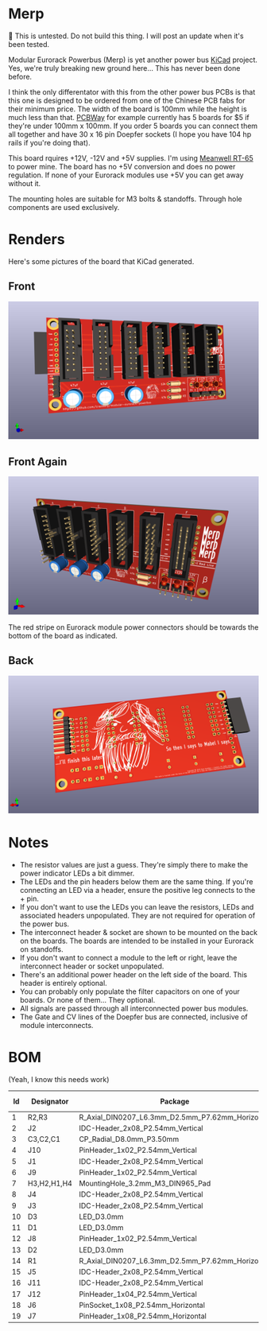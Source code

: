 # Merp

🛑 This is untested. Do not build this thing. I will post an update when it's been tested.

Modular Eurorack Powerbus (Merp) is yet another power bus [KiCad](https://www.kicad.org/) project. Yes, we're truly breaking new ground here... This has never been done before.

I think the only differentator with this from the other power bus PCBs is that this one is designed to be ordered from one of the Chinese PCB fabs for their minimum price. The width of the board is 100mm while the height is much less than that. [PCBWay](https://www.pcbway.com/) for example currently has 5 boards for $5 if they're under 100mm x 100mm. If you order 5 boards you can connect them all together and have 30 x 16 pin Doepfer sockets (I hope you have 104 hp rails if you're doing that). 

This board rquires +12V, -12V and +5V supplies. I'm using [Meanwell RT-65](https://www.meanwell.com/webapp/product/search.aspx?prod=RT-65) to power mine. The board has no +5V conversion and does no power regulation. If none of your Eurorack modules use +5V you can get away without it.

The mounting holes are suitable for M3 bolts & standoffs. Through hole components are used exclusively.  

# Renders

Here's some pictures of the board that KiCad generated.

## Front

![](images/merp_front.png?raw=true)

## Front Again

![](images/merp_front2.png?raw=true)

The red stripe on Eurorack module power connectors should be towards the bottom of the board as indicated.

## Back

![](images/merp_back.png?raw=true)

# Notes

- The resistor values are just a guess. They're simply there to make the power indicator LEDs a bit dimmer.
- The LEDs and the pin headers below them are the same thing. If you're connecting an LED via a header, ensure the positive leg connects to the + pin.
- If you don't want to use the LEDs you can leave the resistors, LEDs and associated headers unpopulated. They are not required for operation of the power bus.
- The interconnect header & socket are shown to be mounted on the back on the boards. The boards are intended to be installed in your Eurorack on standoffs.
- If you don't want to connect a module to the left or right, leave the interconnect header or socket unpopulated.
- There's an additional power header on the left side of the board. This header is entirely optional.
- You can probably only populate the filter capacitors on one of your boards. Or none of them... They optional.
- All signals are passed through all interconnected power bus modules.
- The Gate and CV lines of the Doepfer bus are connected, inclusive of module interconnects.

# BOM

(Yeah, I know this needs work)

|Id |Designator |Package                                         |Quantity|Designation    |Supplier and ref|FIELD7|FIELD8|
|---|-----------|------------------------------------------------|--------|---------------|----------------|------|------|
|1  |R2,R3      |R_Axial_DIN0207_L6.3mm_D2.5mm_P7.62mm_Horizontal|2       |47k            |                |      |      |
|2  |J2         |IDC-Header_2x08_P2.54mm_Vertical                |1       |B              |                |      |      |
|3  |C3,C2,C1   |CP_Radial_D8.0mm_P3.50mm                        |3       |47uF           |                |      |      |
|4  |J10        |PinHeader_1x02_P2.54mm_Vertical                 |1       |-12V           |                |      |      |
|5  |J1         |IDC-Header_2x08_P2.54mm_Vertical                |1       |A              |                |      |      |
|6  |J9         |PinHeader_1x02_P2.54mm_Vertical                 |1       |+12V           |                |      |      |
|7  |H3,H2,H1,H4|MountingHole_3.2mm_M3_DIN965_Pad                |4       |GND            |                |      |      |
|8  |J4         |IDC-Header_2x08_P2.54mm_Vertical                |1       |D              |                |      |      |
|9  |J3         |IDC-Header_2x08_P2.54mm_Vertical                |1       |C              |                |      |      |
|10 |D3         |LED_D3.0mm                                      |1       |-12V           |                |      |      |
|11 |D1         |LED_D3.0mm                                      |1       |+5V            |                |      |      |
|12 |J8         |PinHeader_1x02_P2.54mm_Vertical                 |1       |+5V            |                |      |      |
|13 |D2         |LED_D3.0mm                                      |1       |+12V           |                |      |      |
|14 |R1         |R_Axial_DIN0207_L6.3mm_D2.5mm_P7.62mm_Horizontal|1       |12k            |                |      |      |
|15 |J5         |IDC-Header_2x08_P2.54mm_Vertical                |1       |E              |                |      |      |
|16 |J11        |IDC-Header_2x08_P2.54mm_Vertical                |1       |F              |                |      |      |
|17 |J12        |PinHeader_1x04_P2.54mm_Vertical                 |1       |Conn_01x04_Male|                |      |      |
|18 |J6         |PinSocket_1x08_P2.54mm_Horizontal               |1       |IO1            |                |      |      |
|19 |J7         |PinHeader_1x08_P2.54mm_Horizontal               |1       |IO2            |                |      |      |
